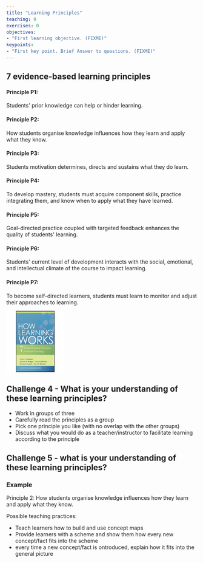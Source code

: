 ```yaml
---
title: "Learning Principles"
teaching: 0
exercises: 0
objectives:
- "First learning objective. (FIXME)"
keypoints:
- "First key point. Brief Answer to questions. (FIXME)"
---
```


## 7 evidence-based learning principles

#### Principle P1:
Students' prior knowledge can help or hinder learning.

#### Principle P2:
How students organise knowledge influences how they learn and apply what they know.

#### Principle P3:
Students motivation determines, directs and sustains what they do learn.

#### Principle P4:
To develop mastery, students must acquire component skills, practice integrating them, and know when to apply what they have learned.

#### Principle P5:
Goal-directed practice coupled with targeted feedback enhances the quality of students' learning.

#### Principle P6:
Students' current level of development interacts with the social, emotional, and intellectual climate of the course to impact learning.

#### Principle P7:
To become self-directed learners, students must learn to monitor and adjust their approaches to learning.

![](../fig/How_Learning_Works.png)

## Challenge 4 - What is your understanding of these learning principles?

- Work in groups of three
- Carefully read the principles as a group
- Pick one principle you like (with no overlap with the other groups)
- Discuss what you would do as a teacher/instructor to facilitate learning according to the principle

## Challenge 5 - what is your understanding of these learning principles?

### Example

Principle 2: How students organise knowledge influences how they learn and apply what they know.

Possible teaching practices:
- Teach learners how to build and use concept maps
- Provide learners with a scheme and show them how every new concept/fact fits into the scheme
- every time a new concept/fact is ontroduced, explain how it fits into the general picture
